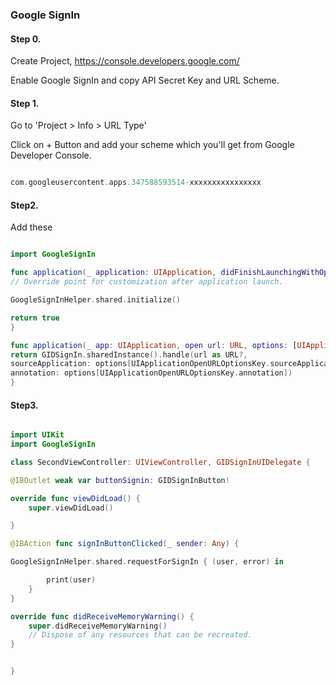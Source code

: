 ### Google SignIn

#### Step 0.
Create Project,
https://console.developers.google.com/

Enable Google SignIn and  copy API Secret Key and URL Scheme. 

#### Step 1.
Go to 'Project > Info > URL Type' 

Click on + Button and add your scheme which you'll get from Google Developer Console.

```swift 

com.googleusercontent.apps.347588593514-xxxxxxxxxxxxxxxx

```

#### Step2.
Add these

```swift

import GoogleSignIn

func application(_ application: UIApplication, didFinishLaunchingWithOptions launchOptions: [UIApplicationLaunchOptionsKey: Any]?) -> Bool {
// Override point for customization after application launch.

GoogleSignInHelper.shared.initialize()

return true
}

func application(_ app: UIApplication, open url: URL, options: [UIApplicationOpenURLOptionsKey : Any] = [:]) -> Bool {
return GIDSignIn.sharedInstance().handle(url as URL?,
sourceApplication: options[UIApplicationOpenURLOptionsKey.sourceApplication] as? String,
annotation: options[UIApplicationOpenURLOptionsKey.annotation])
}

```

#### Step3.

```swift

import UIKit
import GoogleSignIn

class SecondViewController: UIViewController, GIDSignInUIDelegate {

@IBOutlet weak var buttonSignin: GIDSignInButton!

override func viewDidLoad() {
    super.viewDidLoad()

}

@IBAction func signInButtonClicked(_ sender: Any) {

GoogleSignInHelper.shared.requestForSignIn { (user, error) in

        print(user)
    }
}

override func didReceiveMemoryWarning() {
    super.didReceiveMemoryWarning()
    // Dispose of any resources that can be recreated.
}


}

```


